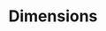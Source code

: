 ---
layout: default
bigquery: https://console.cloud.google.com/bigquery?p=covid-19-dimensions-ai&page=table&d=data&t=publications
contributors: Digital Science, https://www.digital-science.com/
cost: Free for personal, non-commercial use.
description: Dimensions contains more than 100 million publications, ranging from
  articles published in scholarly journals, books and book chapters, to preprints
  and conference proceedings. All publications are contextualized with linked data
  sets, funding, publications, patents, clinical trials, and policy documents. You
  can also view associated categories, funders, institutions, and researcher profiles.
documentation: https://docs.dimensions.ai/bigquery/index.html
last_edit: 04/11/2022, 17:04:58
location: https://www.dimensions.ai/products/free/
maintained_by: Digital Science, https://www.digital-science.com/
schema_fields:
- funder_org_cities
- filing_date
- concepts
- end_date
- funding_gbp
- funder_org
- category_for
- funder_org_acronyms
- arxiv_id
- grant_number
- associated_publication_id
- current_assignee_orgs
- brief_title
- category_hra
- assignee_countries
- created_date
- legal_status
- labels
- citations_count
- clinical_trial_ids
- funder_org_countries
- legal_events
- id
- name
- date_normal
- research_org_state_names
- research_org_city_names
- journal_lists
- original_assignee_orgs
- repository_url
- eisbn
- address
- title
- acronym
- start_year
- types
- editors
- funder_org_state_codes
- wikipedia_url
- relationships
- conference
- year
- language
- expiration_year
- conditions
- subtitles
- issue
- date
- aliases
- associated_grant_ids
- category_hrcs_rac
- granted_year
- category_bra
- volume
- current_assignee
- repository_id
- associated_publication_arxiv_id
- ipcr
- original_title
- funding_aud
- priority_date
- category_sdg
- expiration_date
- authors
- date_print
- funding_cad
- citation_string
- categories
- metrics
- gender
- funding_amount
- patent_ids
- journal
- registry
- mesh_terms
- status
- date_modified
- start_date
- family_id
- embargo_date
- funding_chf
- funding_cny
- email_address
- publication_year
- category_icrp_ct
- description
- original_assignee
- application_number
- filing_status
- original_assignee_countries
- resulting_publication_ids
- active_years
- abstract
- category_uoa
- date_inserted
- established
- type
- resulting_publication_doi
- supporting_grant_ids
- research_org_cities
- pmcid
- publication_date
- parent_id
- funder_countries
- cpc
- phase
- funding_currency
- filing_year
- doi
- acronyms
- source_id
- book_series_title
- funding_details
- links
- current_assignee_countries
- category_hrcs_hc
- acknowledgements
- pmid
- associated_publication_pmid
- associated_publication_doi
- kind
- organisation_details
- end_year
- research_org_country_names
- book_title
- foa_number
- funding_jpy
- license
- category_rcdc
- cited_by_ids
- open_access_categories_v2
- proceedings_title
- original_abstract
- investigators
- granted_date
- publication_ids
- repository_name
- reference_ids
- linkout
- research_org_state_codes
- family_members_ids
- pages
- funding_eur
- mesh_headings
- date_imported_gbq
- external_ids
- priority_year
- open_access_categories
- publisher
- citations
- research_orgs
- family_count
- funder_orgs
- jurisdiction
- interventions
- research_org_countries
- funding_nzd
- funding_usd
- altmetrics
- researcher_ids
- category_icrp_cso
- isbn
- date_online
- assignee_orgs
- inventor_names
shortname: dimensions
tags:
- scholarly literature
- patents
- funding
- clinical trials
- academic profiles
terms_of_use: 'Use of both the Dimensions COVID-19 dataset and full Dimensions dataset
  are subject to the Dimensions Terms of use: https://www.dimensions.ai/policies-terms-legal '
title: Dimensions
uuid: dcff88bd-fe6b-4fdb-8159-809bf9d7bc1c
---